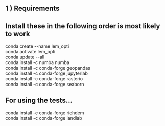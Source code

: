 ## 1 ) Requirements

## Install these in the following order is most likely to work

conda create --name lem_opti \
conda activate lem_opti \
conda update --all  \
conda install -c numba numba \
conda install -c conda-forge geopandas \
conda install -c conda-forge jupyterlab \
conda install -c conda-forge rasterio \
conda install -c conda-forge seaborn  

## For using the tests...
conda install -c conda-forge richdem \
conda install -c conda-forge landlab 
